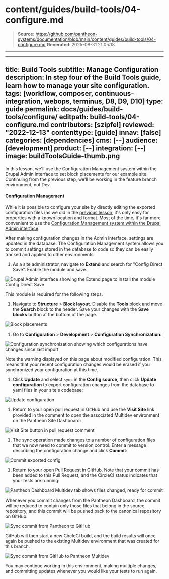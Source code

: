 # content/guides/build-tools/04-configure.md

> **Source**: https://github.com/pantheon-systems/documentation/blob/main/content/guides/build-tools/04-configure.md
> **Generated**: 2025-08-31 21:05:18

---

---
title: Build Tools
subtitle: Manage Configuration
description: In step four of the Build Tools guide, learn how to manage your site configuration.
tags: [workflow, composer, continuous-integration, webops, terminus, D8, D9, D10]
type: guide
permalink: docs/guides/build-tools/configure/
editpath: build-tools/04-configure.md
contributors: [szipfel]
reviewed: "2022-12-13"
contenttype: [guide]
innav: [false]
categories: [dependencies]
cms: [--]
audience: [development]
product: [--]
integration: [--]
image: buildToolsGuide-thumb.png
---

In this lesson, we'll use the Configuration Management system within the Drupal Admin interface to set block placements for our example site. Continuing from the previous step, we'll be working in the feature branch environment, not Dev.

<Accordion title="Configuration Management" id="understand-config" icon="lightbulb">

#### Configuration Management

While it is possible to configure your site by directly editing the exported configuration files (as we did in the [previous lesson](/guides/build-tools/pr-workflow#create-a-pull-request), it's only easy for properties with a known location and format. Most of the time, it's far more convenient to use the [Configuration Management system within the Drupal Admin interface](/drupal-configuration-management).

After making configuration changes in the Admin interface, settings are updated in the database. The Configuration Management system allows you to commit settings stored in the database to code so they can be easily tracked and applied to other environments.

</Accordion>

1. As a site administrator, navigate to **Extend** and search for "Config Direct Save". Enable the module and save.

  ![Drupal Admin interface showing the Extend page to install the module Config Direct Save](../../../images/pr-workflow/install-module.png)

  This module is required for the following steps.

1. Navigate to **Structure** > **Block layout**. Disable the **Tools** block and move the **Search** block to the header. Save your changes with the **Save blocks** button at the bottom of the page.

  ![Block placements](../../../images/pr-workflow/block-placements.png)

1. Go to **Configuration** > **Development** > **Configuration Synchronization**:

  ![Configuration synchronization showing which configurations have changes since last import](../../../images/pr-workflow/configuration-synchronize-warning.png)

  Note the warning displayed on this page about modified configuration. This means that your recent configuration changes would be erased if you synchronized your configuration at this time.

1. Click **Update** and select `sync` in the **Config source**, then click **Update configuration** to export configuration changes from the database to yaml files in your site's codebase:

  ![Update configuration](../../../images/pr-workflow/update-configuration.png)

1. Return to your open pull request in GitHub and use the **Visit Site** link provided in the comment to open the associated Multidev environment on the Pantheon Site Dashboard:

  ![Visit Site button in pull request comment](../../../images/pr-workflow/visit-multidev.png)

1. The sync operation made changes to a number of configuration files that we now need to commit to version control. Enter a message describing the configuration change and click **Commit**:

  ![Commit exported config](../../../images/pr-workflow/commit-export.png)

1. Return to your open Pull Request in GitHub. Note that your commit has been added to this Pull Request, and the CircleCI status indicates that your tests are running:

  ![Pantheon Dashboard Multidev tab shows files changed, ready for commit](../../../images/pr-workflow/commit-added.png)

Whenever you commit changes from the Pantheon Dashboard, the commit will be reduced to contain only those files that belong in the source repository, and this commit will be pushed back to the canonical repository on GitHub:

![Sync commit from Pantheon to GitHub](../../../images/pr-workflow/pantheon-circle-github.png)

GitHub will then start a new CircleCI build, and the build results will once again be pushed to the existing Multidev environment that was created for this branch:

![Sync commit from GitHub to Pantheon Multidev](../../../images/pr-workflow/github-circle-multidev.png)

You may continue working in this environment, making multiple changes, and committing updates whenever you would like your tests to run again.
